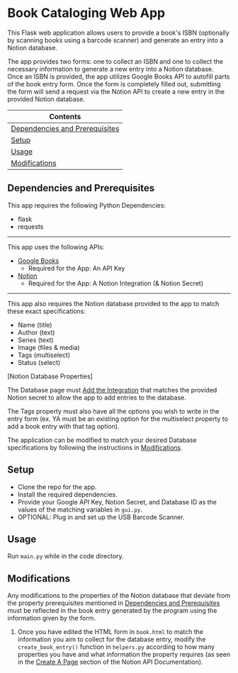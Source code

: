 # Book Cataloging Web App

This Flask web application allows users to provide a book's ISBN (optionally by scanning books using a barcode scanner) and generate an entry into a Notion database.

The app provides two forms: one to collect an ISBN and one to collect the necessary information to generate a new entry into a Notion database. Once an ISBN is provided, the app utilizes Google Books API to autofill parts of the book entry form. Once the form is completely filled out, submitting the form will send a request via the Notion API to create a new entry in the provided Notion database.

|Contents|
|-|
|[Dependencies and Prerequisites](#dependencies-and-prerequisites)|
|[Setup](#setup)|
|[Usage](#usage)|
|[Modifications](#modifications)|

## Dependencies and Prerequisites

This app requires the following Python Dependencies:
* flask
* requests
---
This app uses the following APIs:
* [Google Books](https://developers.google.com/books/docs/v1/getting_started)
  * Required for the App: An API Key
* [Notion](https://developers.notion.com/docs/getting-started)
  * Required for the App: A Notion Integration (& Notion Secret)
---
This app also requires the Notion database provided to the app to match these exact specifications:
* Name (title)
* Author (text)
* Series (text)
* Image (files & media)
* Tags (multiselect)
* Status (select)

[Notion Database Properties]

The Database page must [Add the Integration](https://www.notion.so/help/add-and-manage-connections-with-the-api) that matches the provided Notion secret to allow the app to add entries to the database.

The Tags property must also have all the options you wish to write in the entry form (ex. YA must be an existing option for the multiselect property to add a book entry with that tag option).

The application can be modified to match your desired Database specifications by following the instructions in [Modifications](#modifications).
  
## Setup

* Clone the repo for the app.
* Install the required dependencies.
* Provide your Google API Key, Notion Secret, and Database ID as the values of the matching variables in `gui.py`. 
* OPTIONAL: Plug in and set up the USB Barcode Scanner.

## Usage

Run `main.py` while in the code directory.

## Modifications

Any modifications to the properties of the Notion database that deviate from the property prerequisites mentioned in [Dependencies and Prerequisites](#dependencies-and-prerequisites) must be reflected in the book entry generated by the program using the information given by the form. 
1. Once you have edited the HTML form in `book.html` to match the information you aim to collect for the database entry, modify the `create_book_entry()` function in `helpers.py` according to how many properties you have and what information the property requires (as seen in the [Create A Page](https://developers.notion.com/reference/post-page) section of the Notion API Documentation).

